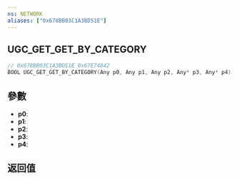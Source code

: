 ```yaml
---
ns: NETWORK
aliases: ["0x678BB03C1A3BD51E"]
---
```

## UGC_GET_GET_BY_CATEGORY

```c
// 0x678BB03C1A3BD51E 0x67E74842
BOOL UGC_GET_GET_BY_CATEGORY(Any p0, Any p1, Any p2, Any* p3, Any* p4);
```

## 參數
* **p0**: 
* **p1**: 
* **p2**: 
* **p3**: 
* **p4**: 

## 返回值
